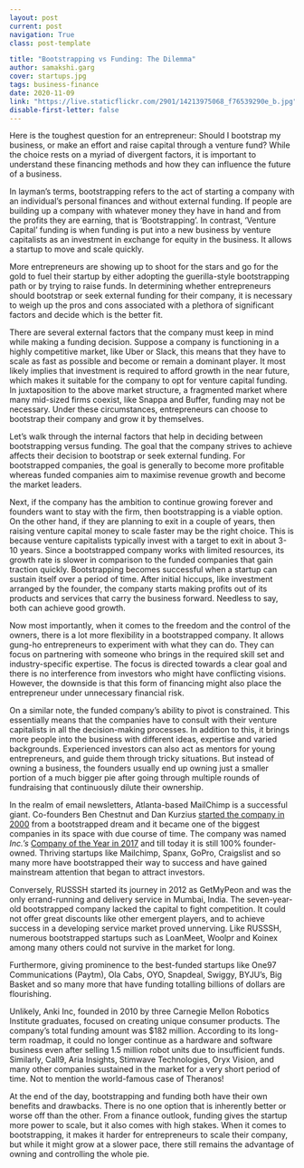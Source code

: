 ```yaml
---
layout: post
current: post
navigation: True
class: post-template

title: "Bootstrapping vs Funding: The Dilemma"
author: samakshi.garg
cover: startups.jpg
tags: business-finance
date: 2020-11-09
link: "https://live.staticflickr.com/2901/14213975068_f76539290e_b.jpg"
disable-first-letter: false
---
```

<p>Here is the toughest question for an entrepreneur: Should I bootstrap my business, or make an effort and raise capital through a venture fund? While the choice rests on a myriad of divergent factors, it is important to understand these financing methods and how they can influence the future of a business.&nbsp;&nbsp;</p><p>In layman’s terms, bootstrapping refers to the act of starting a company with an individual’s personal finances and without external funding. If people are building up a company with whatever money they have in hand and from the profits they are earning, that is ‘Bootstrapping’. In contrast, ‘Venture Capital’ funding is when funding is put into a new business by venture capitalists as an investment in exchange for equity in the business. It allows a startup to move and scale quickly.</p><p>More entrepreneurs are showing up to shoot for the stars and go for the gold to fuel their startup by either adopting the guerilla-style bootstrapping path or by trying to raise funds. In determining whether entrepreneurs should bootstrap or seek external funding for their company, it is necessary to weigh up the pros and cons associated with a plethora of significant factors and decide which is the better fit.&nbsp;&nbsp;</p><p>There are several external factors that the company must keep in mind while making a funding decision. Suppose a company is functioning in a highly competitive market, like Uber or Slack, this means that they have to scale as fast as possible and become or remain a dominant player. It most likely implies that investment is required to afford growth in the near future, which makes it suitable for the company to opt for venture capital funding. In juxtaposition to the above market structure, a fragmented market where many mid-sized firms coexist, like Snappa and Buffer, funding may not be necessary. Under these circumstances, entrepreneurs can choose to bootstrap their company and grow it by themselves.&nbsp;</p><p>Let’s walk through the internal factors that help in deciding between bootstrapping versus funding. The goal that the company strives to achieve affects their decision to bootstrap or seek external funding. For bootstrapped companies, the goal is generally to become more profitable whereas funded companies aim to maximise revenue growth and become the market leaders.&nbsp;</p><p>Next, if the company has the ambition to continue growing forever and founders want to stay with the firm, then bootstrapping is a viable option. On the other hand, if they are planning to exit in a couple of years, then raising venture capital money to scale faster may be the right choice. This is because venture capitalists typically invest with a target to exit in about 3-10 years. Since a bootstrapped company works with limited resources, its growth rate is slower in comparison to the funded companies that gain traction quickly. Bootstrapping becomes successful when a startup can sustain itself over a period of time. After initial hiccups, like investment arranged by the founder, the company starts making profits out of its products and services that carry the business forward. Needless to say, both can achieve good growth.&nbsp;</p><p>Now most importantly, when it comes to the freedom and the control of the owners, there is a lot more flexibility in a bootstrapped company. It allows gung-ho entrepreneurs to experiment with what they can do. They can focus on partnering with someone who brings in the required skill set and industry-specific expertise. The focus is directed towards a clear goal and there is no interference from investors who might have conflicting visions. However, the downside is that this form of financing might also place the entrepreneur under unnecessary financial risk.&nbsp;</p><p>On a similar note, the funded company’s ability to pivot is constrained. This essentially means that the companies have to consult with their venture capitalists in all the decision-making processes. In addition to this, it brings more people into the business with different ideas, expertise and varied backgrounds. Experienced investors can also act as mentors for young entrepreneurs, and guide them through tricky situations. But instead of owning a business, the founders usually end up owning just a smaller portion of a much bigger pie after going through multiple rounds of fundraising that continuously dilute their ownership.&nbsp;</p><p>In the realm of email newsletters, Atlanta-based MailChimp is a successful giant. Co-founders Ben Chestnut and Dan Kurzius <a href="https://www.nytimes.com/2016/10/06/technology/mailchimp-and-the-un-silicon-valley-way-to-make-it-as-a-start-up.html" rel="noopener noreferrer" target="_blank" >started the company in 2000</a> from a bootstrapped dream and it became one of the biggest companies in its space with due course of time. The company was named <em >Inc.’s</em> <a href="https://www.inc.com/magazine/201802/mailchimp-company-of-the-year-2017.html" rel="noopener noreferrer" target="_blank" >Company of the Year in 2017</a> and till today it is still 100% founder-owned. Thriving startups like Mailchimp, Spanx, GoPro, Craigslist and so many more have bootstrapped their way to success and have gained mainstream attention that began to attract investors.&nbsp;</p><p>Conversely, RUSSSH started its journey in 2012 as GetMyPeon and was the only errand-running and delivery service in Mumbai, India. The seven-year-old bootstrapped company lacked the capital to fight competition. It could not offer great discounts like other emergent players, and to achieve success in a developing service market proved unnerving. Like RUSSSH, numerous bootstrapped startups such as LoanMeet, Woolpr and Koinex among many others could not survive in the market for long.</p><p>Furthermore, giving prominence to the best-funded startups like One97 Communications (Paytm), Ola Cabs, OYO, Snapdeal, Swiggy, BYJU’s, Big Basket and so many more that have funding totalling billions of dollars are flourishing. </p><p>Unlikely, Anki Inc, founded in 2010 by three Carnegie Mellon Robotics Institute graduates, focused on creating unique consumer products. The company’s total funding amount was $182 million. According to its long-term roadmap, it could no longer continue as a hardware and software business even after selling 1.5 million robot units due to insufficient funds. Similarly,<em > </em>Call9, Aria Insights, Stimwave Technologies, Oryx Vision, and many other companies sustained in the market for a very short period of time. Not to mention the world-famous case of Theranos!</p><p>At the end of the day, bootstrapping and funding both have their own benefits and drawbacks. There is no one option that is inherently better or worse off than the other. From a finance outlook, funding gives the startup more power to scale, but it also comes with high stakes. When it comes to bootstrapping, it makes it harder for entrepreneurs to scale their company, but while it might grow at a slower pace, there still remains the advantage of owning and controlling the whole pie.</p>